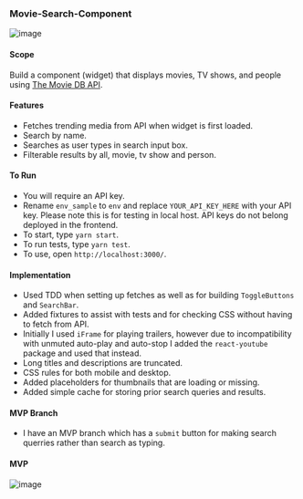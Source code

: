 ### Movie-Search-Component
![image](https://user-images.githubusercontent.com/30450957/80659573-4ab7bd00-8ac4-11ea-94f3-8a51aee78321.png)

#### Scope

Build a component (widget) that displays movies, TV shows, and people using [The Movie DB API](https://developers.themoviedb.org/3/getting-started/introduction).

#### Features
* Fetches trending media from API when widget is first loaded.
* Search by name.
* Searches as user types in search input box.
* Filterable results by all, movie, tv show and person.

#### To Run
* You will require an API key. 
* Rename `env_sample` to `env` and replace `YOUR_API_KEY_HERE` with your API key. Please note this is for testing in local host. API keys do not belong deployed in the frontend.
* To start, type `yarn start`.
* To run tests, type `yarn test`.
* To use, open `http://localhost:3000/`.

#### Implementation
* Used TDD when setting up fetches as well as for building `ToggleButtons` and `SearchBar`.
* Added fixtures to assist with tests and for checking CSS without having to fetch from API.
* Initially I used `iFrame` for playing trailers, however due to incompatibility with unmuted auto-play and auto-stop I added the `react-youtube` package and used that instead.
* Long titles and descriptions are truncated.
* CSS rules for both mobile and desktop.
* Added placeholders for thumbnails that are loading or missing.
* Added simple cache for storing prior search queries and results.

#### MVP Branch
* I have an MVP branch which has a `submit` button for making search querries rather than search as typing.

#### MVP
![image](https://user-images.githubusercontent.com/30450957/80659527-28be3a80-8ac4-11ea-8d02-535c72c9b444.png)
